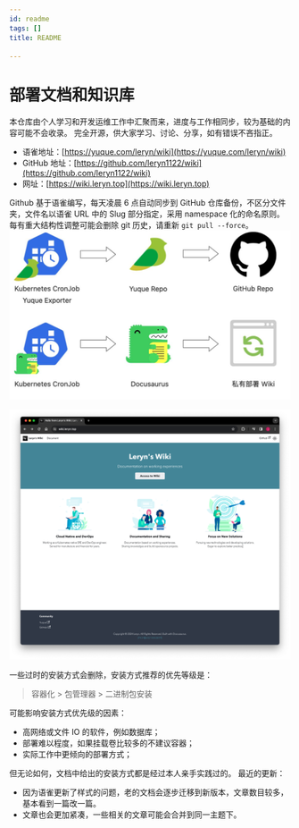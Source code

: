 ```yaml
---
id: readme
tags: []
title: README

---
```



# 部署文档和知识库

本仓库由个人学习和开发运维工作中汇聚而来，进度与工作相同步，较为基础的内容可能不会收录。
完全开源，供大家学习、讨论、分享，如有错误不吝指正。

- 语雀地址：[https://yuque.com/leryn/wiki](https://yuque.com/leryn/wiki)
- GitHub 地址：[https://github.com/leryn1122/wiki](https://github.com/leryn1122/wiki)
- 网址：[https://wiki.leryn.top](https://wiki.leryn.top)

Github 基于语雀编写，每天凌晨 6 点自动同步到 GitHub 仓库备份，不区分文件夹，文件名以语雀 URL 中的 Slug 部分指定，采用 namespace 化的命名原则。每有重大结构性调整可能会删除 git 历史，请重新 `git pull --force`。
![](./../assets/1709960865190-3546b283-cb2a-4496-8322-67a5c152cf38.jpeg)

![image.png](./../assets/1709960553721-7b1ef885-07ad-4121-9294-c3a5a50928af.png)

一些过时的安装方式会删除，安装方式推荐的优先等级是：
> 容器化 > 包管理器 >  二进制包安装

可能影响安装方式优先级的因素：

- 高网络或文件 IO 的软件，例如数据库；
- 部署难以程度，如果挂载卷比较多的不建议容器；
- 实际工作中更倾向的部署方式；

但无论如何，文档中给出的安装方式都是经过本人亲手实践过的。
最近的更新：

- 因为语雀更新了样式的问题，老的文档会逐步迁移到新版本，文章数目较多，基本看到一篇改一篇。
- 文章也会更加紧凑，一些相关的文章可能会合并到同一主题下。
